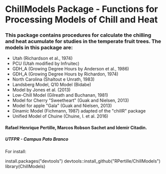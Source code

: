 # ChillModels Package - Functions for Processing Models of Chill and Heat

### This package contains procedures for calculate the chilling and heat acumulate for studies in the temperate fruit trees. The models in this package are: 
 - Utah (Richardson et al., 1974)
 - PCU (Utah modified by Infruitec)
 - GDH_A (Growing Degree Hours by Anderson et al., 1986)
 - GDH_A (Growing Degree Hours by Richardon, 1974)
 - North Carolina (Shaltout e Unrath, 1983)
 - Landsberg Model, Q10 Model (Bidabe)
 - Model by Jones et al. (2013)
 - Low-Chill Model (Gilreath and Buchanan, 1981)
 - Model for Cherry "Sweetheart" (Guak and Nielsen, 2013)
 - Model for apple "Gala" (Guak and Nielsen, 2013)
 - Dinamic Model (Fichmann, 1987) adapted of the "chillR" package
 - Unified Model of Chuine (Chuine, I. et al. 2016)


#### Rafael Henrique Pertille, Marcos Robson Sachet and Idemir Citadin.
##### UTFPR - Campus Pato Branco

For install:

install.packages("devtools")
devtools::install_github("RPertille/ChillModels")
library(ChillModels)

